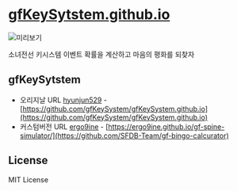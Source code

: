 # [gfKeySytstem.github.io](https://SFDB-Team.github.io/gf-bingo-calcurator/)

![미리보기](https://raw.githubusercontent.com/SFDB-Team/gf-bingo-calcurator/master/img/priview.png)

소녀전선 키시스템 이벤트 확률을 계산하고 마음의 평화를 되찾자

## gfKeySytstem

 * 오리지날 URL [hyunjun529](https://github.com/hyunjun529) - [https://github.com/gfKeySystem/gfKeySystem.github.io](https://github.com/gfKeySystem/gfKeySystem.github.io)
 * 커스텀버전  URL [ergo9ine](https://github.com/ergo9ine) - [https://ergo9ine.github.io/gf-spine-simulator/](https://github.com/SFDB-Team/gf-bingo-calcurator)


## License

MIT License